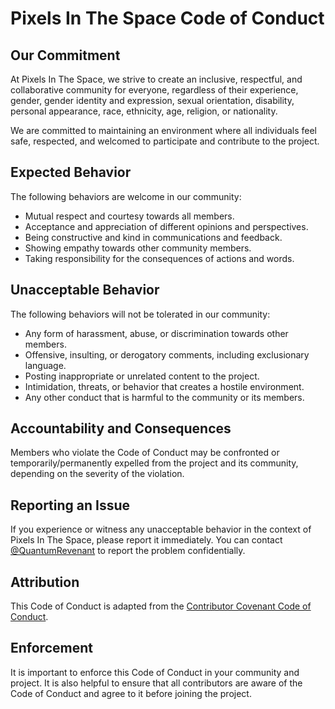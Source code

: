 # Pixels In The Space Code of Conduct

## Our Commitment

At Pixels In The Space, we strive to create an inclusive, respectful, and collaborative community for everyone, regardless of their experience, gender, gender identity and expression, sexual orientation, disability, personal appearance, race, ethnicity, age, religion, or nationality.

We are committed to maintaining an environment where all individuals feel safe, respected, and welcomed to participate and contribute to the project.

## Expected Behavior

The following behaviors are welcome in our community:

- Mutual respect and courtesy towards all members.
- Acceptance and appreciation of different opinions and perspectives.
- Being constructive and kind in communications and feedback.
- Showing empathy towards other community members.
- Taking responsibility for the consequences of actions and words.

## Unacceptable Behavior

The following behaviors will not be tolerated in our community:

- Any form of harassment, abuse, or discrimination towards other members.
- Offensive, insulting, or derogatory comments, including exclusionary language.
- Posting inappropriate or unrelated content to the project.
- Intimidation, threats, or behavior that creates a hostile environment.
- Any other conduct that is harmful to the community or its members.

## Accountability and Consequences

Members who violate the Code of Conduct may be confronted or temporarily/permanently expelled from the project and its community, depending on the severity of the violation.

## Reporting an Issue

If you experience or witness any unacceptable behavior in the context of Pixels In The Space, please report it immediately. You can contact [@QuantumRevenant](https://twitter.com/QuantumRevenant) to report the problem confidentially.

## Attribution

This Code of Conduct is adapted from the [Contributor Covenant Code of Conduct](https://www.contributor-covenant.org/version/2/0/code_of_conduct.html).

## Enforcement

It is important to enforce this Code of Conduct in your community and project. It is also helpful to ensure that all contributors are aware of the Code of Conduct and agree to it before joining the project.

